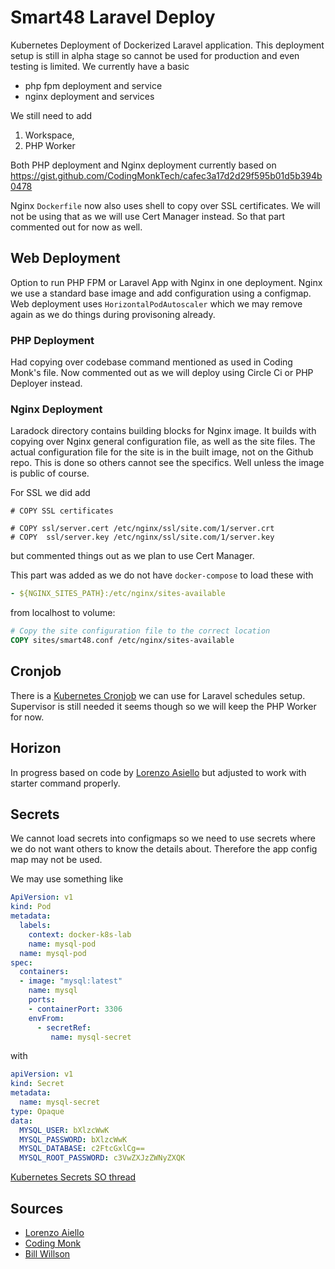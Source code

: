 # Smart48 Laravel Deploy

Kubernetes Deployment of Dockerized Laravel application. This deployment setup is still in alpha stage so cannot be used for production and even testing is limited. We currently have a basic

- php fpm deployment and service
- nginx deployment and services

We still need to add 
1. Workspace,
2. PHP Worker

Both PHP deployment and Nginx deployment currently based on https://gist.github.com/CodingMonkTech/cafec3a17d2d29f595b01d5b394b0478


Nginx `Dockerfile` now also uses shell to copy over SSL certificates. We will not be using that as we will use Cert Manager instead. So that part commented out for now as well.

## Web Deployment

Option to run PHP FPM or Laravel App with Nginx in one deployment. Nginx we use a standard base image and add configuration using a configmap. Web deployment uses `HorizontalPodAutoscaler` which we may remove again as we do things during provisoning already.

### PHP Deployment

Had copying over codebase command mentioned as used in Coding Monk's file. Now commented out as we will deploy using Circle Ci or PHP Deployer instead.

### Nginx Deployment

Laradock directory contains building blocks for Nginx image. It builds with copying over Nginx general configuration file, as well as  the site files. The actual configuration file for the site is in the built image, not on the Github repo. This is done so others cannot see the specifics. Well unless the image is public of course.

For SSL we did add

```
# COPY SSL certificates

# COPY ssl/server.cert /etc/nginx/ssl/site.com/1/server.crt
# COPY  ssl/server.key /etc/nginx/ssl/site.com/1/server.key
```

but commented things out as we plan to use Cert Manager.

This part was added as we do not have `docker-compose` to load these with

```yml
- ${NGINX_SITES_PATH}:/etc/nginx/sites-available
```

from localhost to volume:

```Dockerfile
# Copy the site configuration file to the correct location
COPY sites/smart48.conf /etc/nginx/sites-available
```


## Cronjob

There is a [Kubernetes Cronjob](https://kubernetes.io/docs/concepts/workloads/controllers/cron-jobs/) we can use for Laravel schedules setup. Supervisor is still needed it seems though so we will keep the PHP Worker for now.

## Horizon

In progress based on code by [Lorenzo Asiello](https://lorenzo.aiello.family/running-laravel-on-kubernetes/) but adjusted to work with starter command properly.

## Secrets

We cannot load secrets into configmaps so we need to use secrets where we do not want others to know the details about. Therefore the app config map may not be used.

We may use something like

```yml
ApiVersion: v1
kind: Pod
metadata: 
  labels: 
    context: docker-k8s-lab
    name: mysql-pod
  name: mysql-pod
spec: 
  containers:
  - image: "mysql:latest"
    name: mysql
    ports: 
    - containerPort: 3306
    envFrom:
      - secretRef:
         name: mysql-secret
```

with

```yml
apiVersion: v1
kind: Secret
metadata:
  name: mysql-secret
type: Opaque
data:
  MYSQL_USER: bXlzcWwK
  MYSQL_PASSWORD: bXlzcWwK
  MYSQL_DATABASE: c2FtcGxlCg==
  MYSQL_ROOT_PASSWORD: c3VwZXJzZWNyZXQK
```

[Kubernetes Secrets SO thread](https://stackoverflow.com/questions/33478555/kubernetes-equivalent-of-env-file-in-docker?rq=1)

## Sources

- [Lorenzo Aiello](https://lorenzo.aiello.family/running-laravel-on-kubernetes/)
- [Coding Monk](https://gist.github.com/CodingMonkTech/cafec3a17d2d29f595b01d5b394b0478/)
- [Bill Willson](https://github.com/BillWilson/laravel-k8s-demo/)